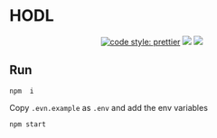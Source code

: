 # HODL

<p align="center">

<a href="#badge">
    <img alt="code style: prettier" src="https://img.shields.io/badge/code_style-prettier-ff69b4.svg?style=flat-square"></a>
<a>
  <img src="https://img.shields.io/github/last-commit/hodlmybeer/frontend">
</a>
<a>
<img src="https://api.netlify.com/api/v1/badges/773b4cae-4f9c-4d4e-aa5e-2dafa1f81ae9/deploy-status"/>
</a>
<br>
</p>

## Run 

```
npm  i
```

Copy `.evn.example` as `.env` and add the env variables


```
npm start
```
